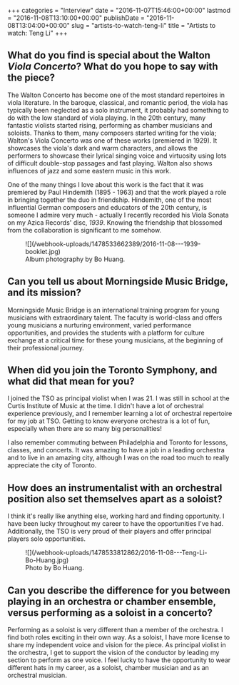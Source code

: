 +++
categories = "Interview"
date = "2016-11-07T15:46:00+00:00"
lastmod = "2016-11-08T13:10:00+00:00"
publishDate = "2016-11-08T13:04:00+00:00"
slug = "artists-to-watch-teng-li"
title = "Artists to watch: Teng Li"
+++

## What do you find is special about the Walton *Viola Concerto*? What do you hope to say with the piece?

The Walton Concerto has become one of the most standard repertoires in viola literature. In the baroque, classical, and romantic period, the viola has typically been neglected as a solo instrument, it probably had something to do with the low standard of viola playing. In the 20th century, many fantastic violists started rising, performing as chamber musicians and soloists. Thanks to them, many composers started writing for the viola; Walton's Viola Concerto was one of these works (premiered in 1929). It showcases the viola's dark and warm characters, and allows the performers to showcase their lyrical singing voice and virtuosity using lots of difficult double-stop passages and fast playing. Walton also shows influences of jazz and some eastern music in this work.

One of the many things I love about this work is the fact that it was premiered by Paul Hindemith (1895 - 1963) and that the work played a role in bringing together the duo in friendship.  Hindemith, one of the most influential German composers and educators of the 20th century, is someone I admire very much - actually I recently recorded his Viola Sonata on my Azica Records' disc, *1939*.  Knowing the friendship that blossomed from the collaboration is significant to me somehow.

<figure data-type="image">
![](/webhook-uploads/1478533662389/2016-11-08---1939-booklet.jpg)<figcaption>Album photography by Bo Huang.</figcaption>
</figure>

## Can you tell us about Morningside Music Bridge, and its mission?

Morningside Music Bridge is an international training program for young musicians with extraordinary talent. The faculty is world-class and offers young musicians a nurturing environment, varied performance opportunities, and provides the students with a platform for culture exchange at a critical time for these young musicians, at the beginning of their professional journey. 

## When did you join the Toronto Symphony, and what did that mean for you?

I joined the TSO as principal violist when I was 21. I was still in school at the Curtis Institute of Music at the time. I didn't have a lot of orchestral experience previously, and I remember learning a lot of orchestral repertoire for my job at TSO. Getting to know everyone orchestra is a lot of fun, especially when there are so many big personalities!

I also remember commuting between Philadelphia and Toronto for lessons, classes, and concerts. It was amazing to have a job in a leading orchestra and to live in an amazing city, although I was on the road too much to really appreciate the city of Toronto.

## How does an instrumentalist with an orchestral position also set themselves apart as a soloist?

I think it's really like anything else, working hard and finding opportunity.  I have been lucky throughout my career to have the opportunities I've had.  Additionally, the TSO is very proud of their players and offer principal players solo opportunities.  

<figure data-type="image">
![](/webhook-uploads/1478533812862/2016-11-08---Teng-Li-Bo-Huang.jpg)
<figcaption>Photo by Bo Huang.</figcaption>
</figure>

## Can you describe the difference for you between playing in an orchestra or chamber ensemble, versus performing as a soloist in a concerto?

Performing as a soloist is very different than a member of the orchestra.  I find both roles exciting in their own way.  As a soloist, I have more license to share my independent voice and vision for the piece.  As principal violist in the orchestra, I get to support the vision of the conductor by leading my section to perform as one voice.  I feel lucky to have the opportunity to wear different hats in my career, as a soloist, chamber musician and as an orchestral musician.
